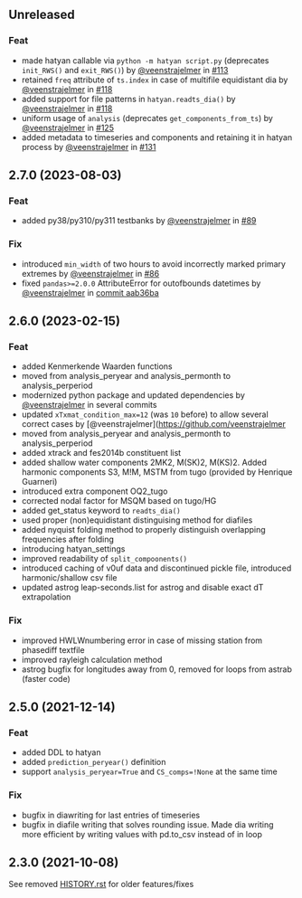 ## Unreleased

### Feat
- made hatyan callable via `python -m hatyan script.py` (deprecates `init_RWS()` and `exit_RWS()`) by [@veenstrajelmer](https://github.com/veenstrajelmer) in [#113](https://github.com/Deltares/hatyan/pull/113)
- retained `freq` attribute of `ts.index` in case of multifile equidistant dia by [@veenstrajelmer](https://github.com/veenstrajelmer) in [#118](https://github.com/Deltares/hatyan/pull/118)
- added support for file patterns in `hatyan.readts_dia()` by [@veenstrajelmer](https://github.com/veenstrajelmer) in [#118](https://github.com/Deltares/hatyan/pull/120)
- uniform usage of `analysis` (deprecates `get_components_from_ts`) by [@veenstrajelmer](https://github.com/veenstrajelmer) in [#125](https://github.com/Deltares/hatyan/pull/125)
- added metadata to timeseries and components and retaining it in hatyan process by [@veenstrajelmer](https://github.com/veenstrajelmer) in [#131](https://github.com/Deltares/hatyan/pull/131)


## 2.7.0 (2023-08-03)

### Feat
- added py38/py310/py311 testbanks by [@veenstrajelmer](https://github.com/veenstrajelmer) in [#89](https://github.com/Deltares/hatyan/pull/89)

### Fix
- introduced `min_width` of two hours to avoid incorrectly marked primary extremes by [@veenstrajelmer](https://github.com/veenstrajelmer) in [#86](https://github.com/Deltares/hatyan/pull/86)
- fixed `pandas>=2.0.0` AttributeError for outofbounds datetimes by [@veenstrajelmer](https://github.com/veenstrajelmer) in [commit aab36ba](https://github.com/Deltares/hatyan/commit/aab36ba6a5adeb4cec255f39c505f397f6a60be5)


## 2.6.0 (2023-02-15)

### Feat
- added Kenmerkende Waarden functions
- moved from analysis_peryear and analysis_permonth to analysis_perperiod
- modernized python package and updated dependencies by [@veenstrajelmer](https://github.com/veenstrajelmer) in several commits
- updated `xTxmat_condition_max=12` (was `10` before) to allow several correct cases by [@veenstrajelmer](https://github.com/veenstrajelmer
- moved from analysis_peryear and analysis_permonth to analysis_perperiod
- added xtrack and fes2014b constituent list
- added shallow water components 2MK2, M(SK)2, M(KS)2. Added harmonic components S3, M!M, MSTM from tugo (provided by Henrique Guarneri)
- introduced extra component OQ2_tugo
- corrected nodal factor for MSQM based on tugo/HG
- added get_status keyword to `readts_dia()`
- used proper (non)equidistant distinguising method for diafiles
- added nyquist folding method to properly distinguish overlapping frequencies after folding
- introducing hatyan_settings
- improved readability of `split_compoonents()`
- introduced caching of v0uf data and discontinued pickle file, introduced harmonic/shallow csv file
- updated astrog leap-seconds.list for astrog and disable exact dT extrapolation

### Fix
- improved HWLWnumbering error in case of missing station from phasediff textfile
- improved rayleigh calculation method
- astrog bugfix for longitudes away from 0, removed for loops from astrab (faster code)


## 2.5.0 (2021-12-14)

### Feat
- added DDL to hatyan
- added `prediction_peryear()` definition
- support `analysis_peryear=True` and `CS_comps=!None` at the same time

### Fix
- bugfix in diawriting for last entries of timeseries
- bugfix in diafile writing that solves rounding issue. Made dia writing more efficient by writing values with pd.to_csv instead of in loop


## 2.3.0 (2021-10-08)

See removed [HISTORY.rst](https://github.com/Deltares/hatyan/blob/442f1b7b0975e40f29afe6fbf7d252c6271b3741/HISTORY.rst) for older features/fixes
